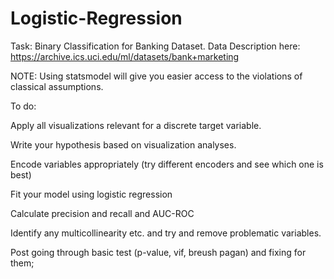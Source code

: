 # Logistic-Regression


Task: Binary Classification for Banking Dataset. Data Description here: https://archive.ics.uci.edu/ml/datasets/bank+marketing

NOTE: Using statsmodel will give you easier access to the violations of classical assumptions.

To do:

Apply all visualizations relevant for a discrete target variable.

Write your hypothesis based on visualization analyses.

Encode variables appropriately (try different encoders and see which one is best)

Fit your model using logistic regression

Calculate precision and recall and AUC-ROC

Identify any multicollinearity etc. and try and remove problematic variables.

Post going through basic test (p-value, vif, breush pagan) and fixing for them;
